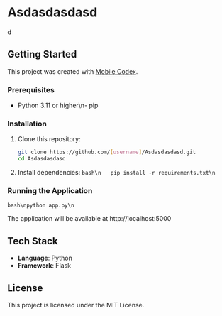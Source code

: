 # Asdasdasdasd

d

## Getting Started

This project was created with [Mobile Codex](https://mobilecodex.com).

### Prerequisites

- Python 3.11 or higher\n- pip


### Installation

1. Clone this repository:
   ```bash
   git clone https://github.com/[username]/Asdasdasdasd.git
   cd Asdasdasdasd
   ```

2. Install dependencies:
   ```bash\n   pip install -r requirements.txt\n   ```

### Running the Application


```bash\npython app.py\n```

The application will be available at http://localhost:5000

## Tech Stack

- **Language**: Python
- **Framework**: Flask



## License

This project is licensed under the MIT License.
